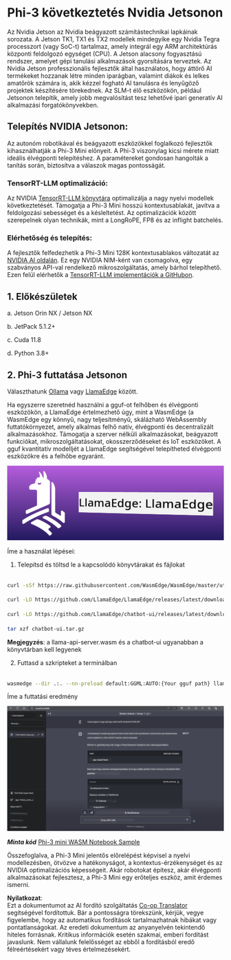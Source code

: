 <!--
CO_OP_TRANSLATOR_METADATA:
{
  "original_hash": "be4101a30d98e95a71d42c276e8bcd37",
  "translation_date": "2025-05-09T11:43:50+00:00",
  "source_file": "md/01.Introduction/03/Jetson_Inference.md",
  "language_code": "hu"
}
-->
# **Phi-3 következtetés Nvidia Jetsonon**

Az Nvidia Jetson az Nvidia beágyazott számítástechnikai lapkáinak sorozata. A Jetson TK1, TX1 és TX2 modellek mindegyike egy Nvidia Tegra processzort (vagy SoC-t) tartalmaz, amely integrál egy ARM architektúrás központi feldolgozó egységet (CPU). A Jetson alacsony fogyasztású rendszer, amelyet gépi tanulási alkalmazások gyorsítására terveztek. Az Nvidia Jetson professzionális fejlesztők által használatos, hogy áttörő AI termékeket hozzanak létre minden iparágban, valamint diákok és lelkes amatőrök számára is, akik kézzel fogható AI tanulásra és lenyűgöző projektek készítésére törekednek. Az SLM-t élő eszközökön, például Jetsonon telepítik, amely jobb megvalósítást tesz lehetővé ipari generatív AI alkalmazási forgatókönyvekben.

## Telepítés NVIDIA Jetsonon:
Az autonóm robotikával és beágyazott eszközökkel foglalkozó fejlesztők kihasználhatják a Phi-3 Mini előnyeit. A Phi-3 viszonylag kicsi mérete miatt ideális élvégponti telepítéshez. A paramétereket gondosan hangolták a tanítás során, biztosítva a válaszok magas pontosságát.

### TensorRT-LLM optimalizáció:
Az NVIDIA [TensorRT-LLM könyvtára](https://github.com/NVIDIA/TensorRT-LLM?WT.mc_id=aiml-138114-kinfeylo) optimalizálja a nagy nyelvi modellek következtetését. Támogatja a Phi-3 Mini hosszú kontextusablakát, javítva a feldolgozási sebességet és a késleltetést. Az optimalizációk között szerepelnek olyan technikák, mint a LongRoPE, FP8 és az inflight batchelés.

### Elérhetőség és telepítés:
A fejlesztők felfedezhetik a Phi-3 Mini 128K kontextusablakos változatát az [NVIDIA AI oldalán](https://www.nvidia.com/en-us/ai-data-science/generative-ai/). Ez egy NVIDIA NIM-ként van csomagolva, egy szabványos API-val rendelkező mikroszolgáltatás, amely bárhol telepíthető. Ezen felül elérhetők a [TensorRT-LLM implementációk a GitHubon](https://github.com/NVIDIA/TensorRT-LLM).

## **1. Előkészületek**

a. Jetson Orin NX / Jetson NX

b. JetPack 5.1.2+

c. Cuda 11.8

d. Python 3.8+

## **2. Phi-3 futtatása Jetsonon**

Választhatunk [Ollama](https://ollama.com) vagy [LlamaEdge](https://llamaedge.com) között.

Ha egyszerre szeretnéd használni a gguf-ot felhőben és élvégponti eszközökön, a LlamaEdge értelmezhető úgy, mint a WasmEdge (a WasmEdge egy könnyű, nagy teljesítményű, skálázható WebAssembly futtatókörnyezet, amely alkalmas felhő natív, élvégponti és decentralizált alkalmazásokhoz. Támogatja a szerver nélküli alkalmazásokat, beágyazott funkciókat, mikroszolgáltatásokat, okosszerződéseket és IoT eszközöket. A gguf kvantitatív modelljét a LlamaEdge segítségével telepítheted élvégponti eszközökre és a felhőbe egyaránt.

![llamaedge](../../../../../translated_images/llamaedge.1356a35c809c5e9d89d8168db0c92161e87f5e2c34831f2fad800f00fc4e74dc.hu.jpg)

Íme a használat lépései:

1. Telepítsd és töltsd le a kapcsolódó könyvtárakat és fájlokat

```bash

curl -sSf https://raw.githubusercontent.com/WasmEdge/WasmEdge/master/utils/install.sh | bash -s -- --plugin wasi_nn-ggml

curl -LO https://github.com/LlamaEdge/LlamaEdge/releases/latest/download/llama-api-server.wasm

curl -LO https://github.com/LlamaEdge/chatbot-ui/releases/latest/download/chatbot-ui.tar.gz

tar xzf chatbot-ui.tar.gz

```

**Megjegyzés**: a llama-api-server.wasm és a chatbot-ui ugyanabban a könyvtárban kell legyenek

2. Futtasd a szkripteket a terminálban

```bash

wasmedge --dir .:. --nn-preload default:GGML:AUTO:{Your gguf path} llama-api-server.wasm -p phi-3-chat

```

Íme a futtatási eredmény

![llamaedgerun](../../../../../translated_images/llamaedgerun.66eb2acd7f14e814437879522158b9531ae7c955014d48d0708d0e4ce6ac94a6.hu.png)

***Minta kód*** [Phi-3 mini WASM Notebook Sample](https://github.com/Azure-Samples/Phi-3MiniSamples/tree/main/wasm)

Összefoglalva, a Phi-3 Mini jelentős előrelépést képvisel a nyelvi modellezésben, ötvözve a hatékonyságot, a kontextus-érzékenységet és az NVIDIA optimalizációs képességeit. Akár robotokat építesz, akár élvégponti alkalmazásokat fejlesztesz, a Phi-3 Mini egy erőteljes eszköz, amit érdemes ismerni.

**Nyilatkozat**:  
Ezt a dokumentumot az AI fordító szolgáltatás [Co-op Translator](https://github.com/Azure/co-op-translator) segítségével fordítottuk. Bár a pontosságra törekszünk, kérjük, vegye figyelembe, hogy az automatikus fordítások tartalmazhatnak hibákat vagy pontatlanságokat. Az eredeti dokumentum az anyanyelvén tekintendő hiteles forrásnak. Kritikus információk esetén szakmai, emberi fordítást javaslunk. Nem vállalunk felelősséget az ebből a fordításból eredő félreértésekért vagy téves értelmezésekért.